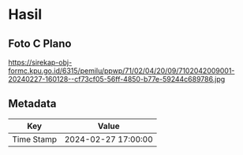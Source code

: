 # Hasil

## Foto C Plano

https://sirekap-obj-formc.kpu.go.id/6315/pemilu/ppwp/71/02/04/20/09/7102042009001-20240227-160128--cf73cf05-56ff-4850-b77e-59244c689786.jpg


## Metadata

| Key        | Value               |
| ---------- | ------------------- |
| Time Stamp | 2024-02-27 17:00:00 |



